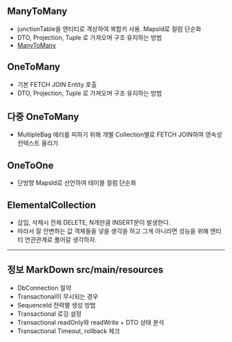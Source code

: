 ## ManyToMany
* junctionTable을 엔티티로 격상하여 복합키 사용. MapsId로 컬럼 단순화
* DTO, Projection, Tuple 로 가져오며 구조 유지하는 방법
* [ManyToMany](src/main/java/jpa/practice/relationship/manytomany)

## OneToMany
* 기본 FETCH JOIN Entity 호출
* DTO, Projection, Tuple 로 가져오며 구조 유지하는 방법 

## 다중 OneToMany
* MultipleBag 에러를 피하기 위해 개별 Collection별로 FETCH JOIN하여 영속성 컨텍스트 올리기

## OneToOne
* 단방향 MapsId로 선언하여 테이블 컬럼 단순화

## ElementalCollection
* 삽입, 삭제시 전체 DELETE, N개만큼 INSERT문이 발생한다.
* 따라서 잘 안변하는 값 객체들을 넣을 생각을 하고 그게 아니라면 성능을 위해 엔티티 연관관계로 풀어갈 생각하자.



---
## 정보 MarkDown src/main/resources

* DbConnection 절약
* Transactional이 무시되는 경우
* SequenceId 전략별 생성 방법
* Transactional 로깅 설정
* Transactional readOnly와 readWrite + DTO 상태 분석
* Transactional Timeout, rollback 체크 
